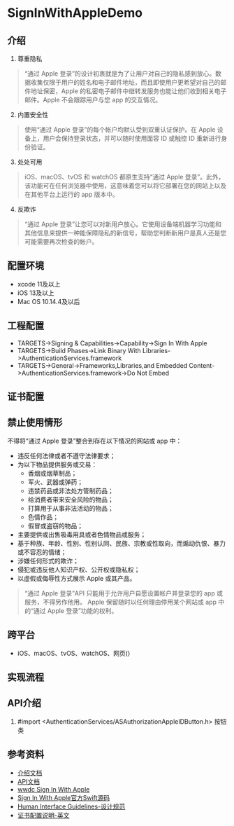 # SignInWithAppleDemo

## 介绍

1. 尊重隐私
> “通过 Apple 登录”的设计初衷就是为了让用户对自己的隐私感到放心。数据收集仅限于用户的姓名和电子邮件地址，而且即使用户更希望对自己的邮件地址保密，Apple 的私密电子邮件中继转发服务也能让他们收到相关电子邮件。Apple 不会跟踪用户与您 app 的交互情况。

2. 内置安全性
> 使用“通过 Apple 登录”的每个帐户均默认受到双重认证保护。在 Apple 设备上，用户会保持登录状态，并可以随时使用面容 ID 或触控 ID 重新进行身份验证。

3. 处处可用
> iOS、macOS、tvOS 和 watchOS 都原生支持“通过 Apple 登录”。此外，该功能可在任何浏览器中使用，这意味着您可以将它部署在您的网站上以及在其他平台上运行的 app 版本中。

4. 反欺诈
> “通过 Apple 登录”让您可以对新用户放心。它使用设备端机器学习功能和其他信息来提供一种能保障隐私的新信号，帮助您判断新用户是真人还是您可能需要再次检查的帐户。

## 配置环境

* xcode 11及以上
*  iOS 13及以上
* Mac OS 10.14.4及以后

## 工程配置

* TARGETS->Signing & Capabilities->Capability->Sign In With Apple
* TARGETS->Build Phases->Link Binary With Libraries->AuthenticationServices.framework
* TARGETS->General->Frameworks,Libraries,and Embedded Content->AuthenticationServices.framework->Do Not Embed

## 证书配置

## 禁止使用情形

不得将“通过 Apple 登录”整合到存在以下情况的网站或 app 中：

* 违反任何法律或者不遵守法律要求；
* 为以下物品提供服务或交易：
   * 香烟或烟草制品；
   * 军火、武器或弹药；
   * 违禁药品或非法处方管制药品；
   * 给消费者带来安全风险的物品；
   * 打算用于从事非法活动的物品；
   * 色情作品；
   * 假冒或盗窃的物品；
* 主要提供或出售吸毒用具或者色情物品或服务；
* 基于种族、年龄、性别、性别认同、民族、宗教或性取向，而煽动仇恨、暴力或不容忍的情绪；
* 涉嫌任何形式的欺诈；
* 侵犯或违反他人知识产权、公开权或隐私权；
* 以虚假或侮辱性方式展示 Apple 或其产品。

> “通过 Apple 登录”API 只能用于允许用户自愿设置帐户并登录您的 app 或服务，不得另作他用。
Apple 保留随时以任何理由停用某个网站或 app 中的“通过 Apple 登录”功能的权利。


## 跨平台

* iOS、macOS、tvOS、watchOS、网页()

## 实现流程

## API介绍

1. #import <AuthenticationServices/ASAuthorizationAppleIDButton.h> 按钮类

## 参考资料

* [介绍文档](https://developer.apple.com/cn/sign-in-with-apple/get-started/)
* [API文档](https://developer.apple.com/documentation/authenticationservices?language=objc)
* [wwdc Sign In With Apple](https://developer.apple.com/videos/play/wwdc2019/706)
* [Sign In With Apple官方Swift源码](https://docs-assets.developer.apple.com/published/8f9ca51349/AddingTheSignInWithAppleFlowToYourApp.zip)
* [Human Interface Guidelines-设计规范](https://developer.apple.com/design/human-interface-guidelines/sign-in-with-apple/overview/)
* [证书配置说明-英文](https://help.apple.com/developer-account/?lang=en#/devde676e696)

